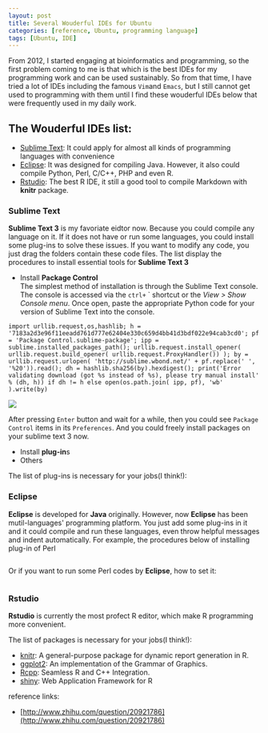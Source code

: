 ```yaml
---
layout: post
title: Several Wouderful IDEs for Ubuntu
categories: [reference, Ubuntu, programming language]
tags: [Ubuntu, IDE]
---
```


From 2012, I started engaging at bioinformatics and programming, so the first problem coming to me is that which is the best IDEs for my programming work and can be used sustainably. So from that time, I have tried a lot of IDEs including the famous ```Vim```and ```Emacs```, but I still cannot get used to programming with them until I find these wouderful IDEs below that were frequently used in my daily work.

## The Wouderful IDEs list:
- [Sublime Text](http://www.sublimetext.com/): It could apply for almost all kinds of programming languages with convenience
- [Eclipse](http://www.eclipse.org/): It was designed for compiling Java. However, it also could compile Python, Perl, C/C++, PHP and even R.
- [Rstudio](http://www.rstudio.com/): The best R IDE, it still a good tool to compile Markdown with **knitr** package.

### Sublime Text

**Sublime Text 3** is my favoriate eidtor now. Because you could compile any language on it. If it does not have or run some languages, you could install some plug-ins to solve these issues. If you want to modify any code, you just drag the folders contain these code files. 
The list display the procedures to install essential tools for **Sublime Text 3**

- Install **Package Control**   
The simplest method of installation is through the Sublime Text console. The console is accessed via the ```ctrl+``` ` shortcut or the *View > Show Console menu*. Once open, paste the appropriate Python code for your version of Sublime Text into the console.   

```    
import urllib.request,os,hashlib; h = '7183a2d3e96f11eeadd761d777e62404e330c659d4bb41d3bdf022e94cab3cd0'; pf = 'Package Control.sublime-package'; ipp = sublime.installed_packages_path(); urllib.request.install_opener( urllib.request.build_opener( urllib.request.ProxyHandler()) ); by = urllib.request.urlopen( 'http://sublime.wbond.net/' + pf.replace(' ', '%20')).read(); dh = hashlib.sha256(by).hexdigest(); print('Error validating download (got %s instead of %s), please try manual install' % (dh, h)) if dh != h else open(os.path.join( ipp, pf), 'wb' ).write(by)   
```  
![](http://i.imgur.com/vcmr799.png)

After pressing ```Enter``` button and wait for a while, then you could see ```Package Control``` items in its ```Preferences```. And you could freely install packages on your sublime text 3 now.

- Install **plug-in**s
- Others

The list of plug-ins is necessary for your jobs(I think!):


### Eclipse

**Eclipse** is developed for **Java** originally. However, now **Eclipse** has been mutil-languages' programming platform. You just add some plug-ins in it and it could compile and run these languages, even throw helpful messages and indent automatically.
For example, the procedures below of installing plug-in of Perl

![]()

Or if you want to run some Perl codes by **Eclipse**, how to set it:

![]()

### Rstudio

**Rstudio** is currently the most profect R editor, which make R programming more convenient.

The list of packages is necessary for your jobs(I think!):  
- [knitr](http://cran.r-project.org/web/packages/knitr/index.html): A general-purpose package for dynamic report generation in R.  
- [ggplot2](http://cran.r-project.org/web/packages/ggplot2/index.html): An implementation of the Grammar of Graphics.  
- [Rcpp](http://cran.r-project.org/web/packages/Rcpp/index.html): Seamless R and C++ Integration.  
- [shiny](http://cran.r-project.org/web/packages/shiny/index.html): Web Application Framework for R   

reference links:

- [http://www.zhihu.com/question/20921786](http://www.zhihu.com/question/20921786)
